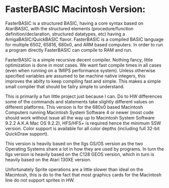 # FasterBASIC Macintosh Version:

FasterBASIC is a structured BASIC, having a core syntax based on AtariBASIC, with the structured elements (procedure/function definition/declaration, structured datatypes, etc) having a AmigaBASIC/QuickBASIC flavor.  FasterBASIC is a compiled BASIC language for multiple 6502, 65816, 680x0, and ARM based computers.  In order to run a program directly FasterBASIC can compile to RAM and run.

FasterBASIC is a simple recursive decent compiler.  Nothing fancy, little optimization is done in most cases.  We want fast compile times in all cases (even when running on a 1MIPS performance system).  Unless otherwise specified variables are assumed to be machine native integers, this improves the abilty to keep compiling fast and simple.  This makes a simple small compiler that should be failry simple to understand.

This is primarily a fun little project just because I can.  Do to HW differences some of the commands and statements take slightly different values on different platforms.  This version is for the 680x0 based Macintosh Computers running Macintosh System Software 4 or newer (most code should work without issue all the way up to Macintosh System Software 9.2.2 A.K.A Mac OS 9.2.2), HFS/HFS+ is required hence the minimum SSW version.  Color support is available for all color depths (including full 32-bit QuickDraw support).

This version is heavily based on the IIgs GS/OS version as the two Operating Systems share a lot in how they are used by programs.  In turn the IIgs version is heavily based on the C128 GEOS version, which in turn is heavily based on the Atari 130XE version.

Unfortunately Sprite operations are a little slower than ideal on the Macintosh, this is do to the fact that most graphics cards for the Macintosh line do not support sprites in HW.
